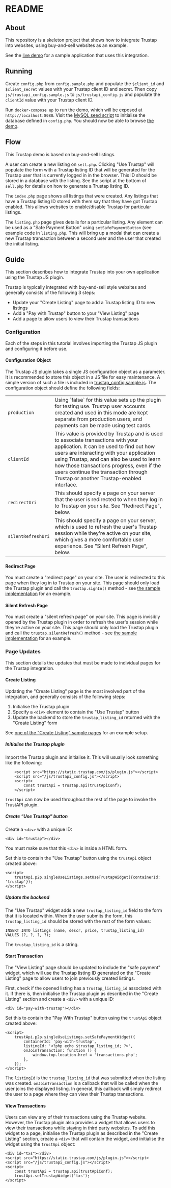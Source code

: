 README
======

About
-----

This repository is a skeleton project that shows how to integrate Trustap into
websites, using buy-and-sell websites as an example.

See the [live demo](https://demo.trustap.com) for a sample application that
uses this integration.

Running
-------

Create `config.php` from `config.sample.php` and populate the `$client_id` and
`$client_secret` values with your Trustap client ID and secret. Then copy
`js/trustapi_config.sample.js` to `js/trustapi_config.js` and populate the
`clientId` value with your Trustap client ID.

Run `docker-compose up` to run the demo, which will be exposed at
`http://localhost:8080`. Visit the [MySQL seed
script](http://localhost:8080/reseed_mysql.php) to initialise the database
defined in `config.php`. You should now be able to browse [the
demo](http://localhost:8080).

Flow
----

This Trustap demo is based on buy-and-sell listings.

A user can create a new listing on `sell.php`. Clicking "Use Trustap" will
populate the form with a Trustap listing ID that will be generated for the
Trustap user that is currently logged in in the browser. This ID should be
stored in a database with the listing. See the script at the bottom of
`sell.php` for details on how to generate a Trustap listing ID.

The `index.php` page shows all listings that were created. Any listings that
have a Trustap listing ID stored with them say that they have got Trustap
enabled. This allows websites to enable/disable Trustap for particular listings.

The `listing.php` page gives details for a particular listing. Any element can
be used as a "Safe Payment Button" using `setSafePaymentButton` (see example
code in `listing.php`. This will bring up a modal that can create a new Trustap
transaction between a second user and the user that created the initial listing.

Guide
-----

This section describes how to integrate Trustap into your own application using
the Trustap JS plugin.

Trustap is typically integrated with buy-and-sell style websites and generally
consists of the following 3 steps:

* Update your "Create Listing" page to add a Trustap listing ID to new listings
* Add a "Pay with Trustap" button to your "View Listing" page
* Add a page to allow users to view their Trustap transactions

### Configuration

Each of the steps in this tutorial involves importing the Trustap JS plugin and
configuring it before use.

#### Configuration Object

The Trustap JS plugin takes a single JS configuration object as a parameter. It
is recommended to store this object in a JS file for easy maintenance. A simple
version of such a file is included in
[trustap_config.sample.js](src/js/trustap_config.sample.js). The configuration
object should define the following fields:

<table>
    <tr>
        <td><code>production</code></td>
        <td>
            Using `false` for this value sets up the plugin for testing use.
            Trustap user accounts created and used in this mode are kept
            separate from production users, and payments can be made using test
            cards.
        </td>
    </tr>
    <tr>
        <td><code>clientId</code></td>
        <td>
            This value is provided by Trustap and is used to associate
            transactions with your application. It can be used to find out how
            users are interacting with your application using Trustap, and can
            also be used to learn how those transactions progress, even if the
            users continue the transaction through Trustap or another
            Trustap-enabled interface.
        </td>
    </tr>
    <tr>
        <td><code>redirectUri</code></td>
        <td>
            This should specify a page on your server that the user is
            redirected to when they log in to Trustap on your site. See
            "Redirect Page", below.
        </td>
    </tr>
    <tr>
        <td><code>silentRefreshUri</code></td>
        <td>
            This should specify a page on your server, which is used to refresh
            the user's Trustap session while they're active on your site, which
            gives a more comfortable user experience. See
            "Silent Refresh Page", below.
        </td>
    </tr>
</table>

#### Redirect Page

You must create a "redirect page" on your site. The user is redirected to this
page when they log in to Trustap on your site. This page should only load the
Trustap plugin and call the `trustap.signIn()` method - see [the sample
implementation](src/intg/trustapi_sign_in.php) for an example.

#### Silent Refresh Page

You must create a "silent refresh page" on your site. This page is invisibly
opened by the Trustap plugin in order to refresh the user's session while
they're active on your site. This page should only load the Trustap plugin and
call the `trustap.silentRefresh()` method - see [the sample
implementation](src/intg/trustapi_silent_refresh.php) for an example.

### Page Updates

This section details the updates that must be made to individual pages for the
Trustap integration.

#### Create Listing

Updating the "Create Listing" page is the most involved part of the integration,
and generally consists of the following steps:

1. Initialise the Trustap plugin
2. Specify a `<div>` element to contain the "Use Trustap" button
3. Update the backend to store the `trustap_listing_id` returned with the
   "Create Listing" form

See [one of the "Create Listing" sample pages](src/p2p/sell.php) for an example
setup.

##### Initialise the Trustap plugin

Import the Trustap plugin and initialise it. This will usually look something
like the following:

        <script src="https://static.trustap.com/js/plugin.js"></script>
        <script src="/js/trustapi_config.js"></script>
        <script>
            const trustApi = trustap.api(trustApiConf);
        </script>

`trustApi` can now be used throughout the rest of the page to invoke the
TrustAPI plugin.

##### Create "Use Trustap" button

Create a `<div>` with a unique ID:

    <div id="trustap"></div>

You must make sure that this `<div>` is inside a HTML form.

Set this to contain the "Use Trustap" button using the `trustApi` object created
above:

    <script>
        trustApi.p2p.singleUseListings.setUseTrustapWidget({containerId: 'trustap'});
    </script>

##### Update the backend

The "Use Trustap" widget adds a new `trustap_listing_id` field to the form that
it is located within. When the user submits the form, this `trustap_listing_id`
should be stored with the rest of the form values:

    INSERT INTO listings (name, descr, price, trustap_listing_id)
    VALUES (?, ?, ?, ?);

The `trustap_listing_id` is a string.

#### Start Transaction

The "View Listing" page should be updated to include the "safe payment" widget,
which will use the Trustap listing ID generated on the "Create Listing" page to
allow users to join previously created listings.

First, check if the opened listing has a `trustap_listing_id` associated with
it. If there is, then initialise the Trustap plugin as described in the "Create
Listing" section and create a `<div>` with a unique ID:

    <div id="pay-with-trustap"></div>

Set this to contain the "Pay With Trustap" button using the `trustApi` object
created above:

    <script>
        trustApi.p2p.singleUseListings.setSafePaymentWidget({
            containerId: 'pay-with-trustap',
            listingId: '<?php echo $trustap_listing_id; ?>',
            onJoinTransaction: function () {
                window.top.location.href = 'transactions.php';
            },
        });
    </script>

The `listingId` is the `trustap_listing_id` that was submitted when the listing
was created. `onJoinTransaction` is a callback that will be called when the user
joins the displayed listing. In general, this callback will simply redirect the
user to a page where they can view their Trustap transactions.

#### View Transactions

Users can view any of their transactions using the Trustap website. However, the
Trustap plugin also provides a widget that allows users to view their
transactions while staying in third party websites. To add this widget to a
page, initialise the Trustap plugin as described in the "Create Listing"
section, create a `<div>` that will contain the widget, and initialise the
widget using the `trustApi` object:

    <div id="txs"></div>
    <script src="https://static.trustap.com/js/plugin.js"></script>
    <script src="/js/trustapi_config.js"></script>
    <script>
        const trustApi = trustap.api(trustApiConf);
        trustApi.setTrustapWidget('txs');
    </script>
